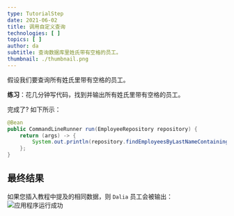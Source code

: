 ```yaml
---
type: TutorialStep
date: 2021-06-02
title: 调用自定义查询
technologies: [ ]
topics: [ ]
author: da
subtitle: 查询数据库里姓氏带有空格的员工。
thumbnail: ./thumbnail.png
---
```


假设我们要查询所有姓氏里带有空格的员工。

**练习**：花几分钟写代码，找到并输出所有姓氏里带有空格的员工。

完成了? 如下所示：
```java
@Bean
public CommandLineRunner run(EmployeeRepository repository) {
    return (args) -> {
        System.out.println(repository.findEmployeesByLastNameContaining(" "));
    };
}
```

## 最终结果
如果您插入教程中提及的相同数据，则 `Dalia` 员工会被输出： ![应用程序运行成功](./ApplicationRunSuccess2.png)